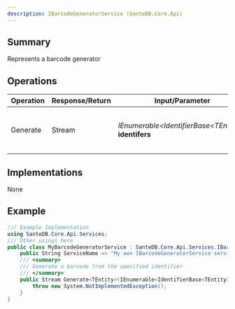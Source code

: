 ```yaml
---
description: IBarcodeGeneratorService (SanteDB.Core.Api)
---
```


## Summary
Represents a barcode generator

## Operations

|Operation|Response/Return|Input/Parameter|Description|
|-|-|-|-|
|Generate|Stream|*IEnumerable&lt;IdentifierBase&lt;TEntity>>* **identifers**|Generate a barcode from the specified identifier|

## Implementations

None

## Example
```csharp
/// Example Implementation
using SanteDB.Core.Api.Services;
/// Other usings here
public class MyBarcodeGeneratorService : SanteDB.Core.Api.Services.IBarcodeGeneratorService { 
	public String ServiceName => "My own IBarcodeGeneratorService service";
	/// <summary>
	/// Generate a barcode from the specified identifier
	/// </summary>
	public Stream Generate<TEntity>(IEnumerable<IdentifierBase<TEntity>> identifers){
		throw new System.NotImplementedException();
	}
}
```
